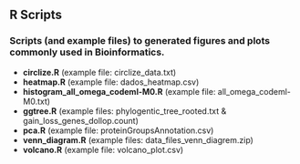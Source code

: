 ## R Scripts

### Scripts (and example files) to generated figures and plots commonly used in Bioinformatics.
- __circlize.R__ (example file: circlize_data.txt)
- __heatmap.R__ (example file: dados_heatmap.csv)
- __histogram_all_omega_codeml-M0.R__ (example file: all_omega_codeml-M0.txt)
- __ggtree.R__ (example files: phylogentic_tree_rooted.txt & gain_loss_genes_dollop.count)
- __pca.R__ (example file: proteinGroupsAnnotation.csv)
- __venn_diagram.R__ (example files: data_files_venn_diagrem.zip)
- __volcano.R__ (example file: volcano_plot.csv)
